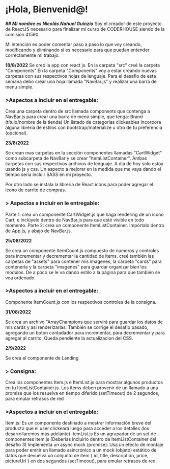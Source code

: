 # ¡Hola, Bienvenid@!

***## Mi nombre es Nicolás Nahuel Guinzio***
Soy el creador de este proyecto de ReactJS necesario para finalizar mi curso de CODERHOUSE siendo de la comisión 41590.

Mi intención es poder comentar paso a paso lo que voy creando, modificando y eliminando si es necesario para que puedan entender correctamente mi trabajo.


**18/8/2022**
Se creó la app con react js.
En la carpeta "src" creé la carpeta "Components"
En la carpeta "Components" voy a estar creando nuevas carpetas con sus respectivos hojas de lenguaje.
Para el desafio de esta semana debo crear una hoja llamada "NavBar.js" y realizar una barra de menu simple.

### >Aspectos a incluir en el entregable:
Crea una carpeta dentro de src llamada components que contenga a NavBar.js para crear una barra de menú simple, que tenga:
Brand (título/nombre de la tienda)
Un listado de categorías clickeables
Incorpora alguna librería de estilos con bootstrap/materialize u otro de tu preferencia (opcional).


**23/8/2022**

Se crean mas carpetas en la sección componentes llamadas "CartWidget" como subcarpeta de NavBar y se crear "ItemListContainer".
Ambas carpetas con sus respectivos archivos de lenguaje. 
A dia de hoy solo estoy usando js y css. Un aspecto a mejorar en la medida que me vaya dando el tiempo seria incluir SASS en mi proyecto.

Por otro lado se instala la libreria de React icons para poder agregar el icono de carrito de compras. 


### > Aspectos a incluir en le entregable: 
Parte 1: crea un componente CartWidget.js que haga rendering de un ícono Cart, e inclúyelo dentro de NavBar.js para que esté visible en todo momento.
Parte 2: crea un componente ItemListContainer. Impórtalo dentro de App.js, y abajo de NavBar.js. 


**25/08/2022**

Se crea un componente  ItemCount.js compuesto de numeros y controles para incrementar y decrementar la cantidad de items.
creé también las carpetas de "assets" para contener mis imagenes, la carpeta "cards" para contenerla y la carpeta "imagenes" para guardar organizar bien los modulos.
De a poco se le va dando estilo a la página para que también se vea ordenado.


### >Aspectos a incluir en el entregable:
Componente ItemCount.js con los respectivos controles de la consigna.


**31/08/2022** 

Se crea un archivo "ArrayChampions que servirá para guardar los datos de mis cards y asi renderizarlas. 
También se corrige el desafio pasado, agregando un boton contadador para incrementar, para decrementar y para agregar al carrito.
Queda pendiente la actualizacion del CSS.


**2/9/2022**


Se crea el componente de Landing
### > Consigna:
Crea los componentes Item.js e ItemList.js para mostrar algunos productos en tu ItemListContainer.js. Los ítems deben provenir de un llamado a una promise que los resuelva en tiempo diferido (setTimeout) de 2 segundos, para emular retrasos de red


### >Aspectos a incluir en el entregable:
Item.js: Es un componente destinado a mostrar información breve del producto que el user clickeará luego para acceder a los detalles (los desarrollaremos más adelante)
ItemList.js Es un agrupador de un set de componentes Item.js (Deberías incluirlo dentro de ItemListContainer del desafío 3)
Implementa un async mock (promise): Usa un efecto de montaje para poder emitir un llamado asincrónico a un mock (objeto) estático de datos que devuelva un conjunto de item { id, title, description, price, pictureUrl } en dos segundos (setTimeout), para emular retrasos de red.

